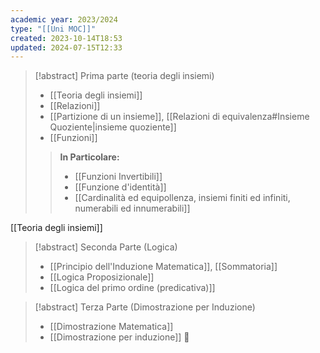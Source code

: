 ```yaml
---
academic year: 2023/2024
type: "[[Uni MOC]]"
created: 2023-10-14T18:53
updated: 2024-07-15T12:33
---
```

>[!abstract] Prima parte (teoria degli insiemi)
>- [[Teoria degli insiemi]]
>- [[Relazioni]]
>- [[Partizione di un insieme]], [[Relazioni di equivalenza#Insieme Quoziente|insieme quoziente]]
>- [[Funzioni]]
>>**In Particolare:**
>>- [[Funzioni Invertibili]]
>>- [[Funzione d'identità]]
>>- [[Cardinalità ed equipollenza, insiemi finiti ed infiniti, numerabili ed innumerabili]]

[[Teoria degli insiemi]]

>[!abstract] Seconda Parte (Logica)
>- [[Principio dell'Induzione Matematica]], [[Sommatoria]] 
>- [[Logica Proposizionale]]
>- [[Logica del primo ordine (predicativa)]]

>[!abstract] Terza Parte (Dimostrazione per Induzione)
>- [[Dimostrazione Matematica]]
>- [[Dimostrazione per induzione]] 🔴
